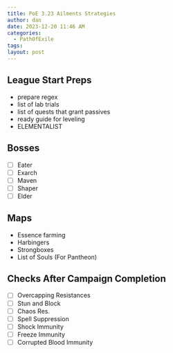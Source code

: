 ```yaml
---
title: PoE 3.23 Ailments Strategies
author: dan
date: 2023-12-20 11:46 AM
categories:
  - PathOfExile
tags: 
layout: post
---
```

## League Start Preps
- prepare regex
- list of lab trials
- list of quests that grant passives
- ready guide for leveling
- ELEMENTALIST

## Bosses
- [ ] Eater
- [ ] Exarch
- [ ] Maven
- [ ] Shaper
- [ ] Elder

## Maps
- Essence farming 
- Harbingers
- Strongboxes
- List of Souls (For Pantheon)

## Checks After Campaign Completion
- [ ] Overcapping Resistances
- [ ] Stun and Block
- [ ] Chaos Res.
- [ ] Spell Suppression
- [ ] Shock Immunity
- [ ] Freeze Immunity
- [ ] Corrupted Blood Immunity

